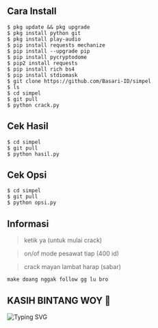 ## Cara Install
```
$ pkg update && pkg upgrade
$ pkg install python git
$ pkg install play-audio
$ pip install requests mechanize
$ pip install --upgrade pip
$ pip install pycryptodome
$ pip2 install requests
$ pip install rich bs4
$ pip install stdiomask
$ git clone https://github.com/Basari-ID/simpel
$ ls
$ cd simpel
$ git pull
$ python crack.py
```
## Cek Hasil 
```
$ cd simpel
$ git pull
$ python hasil.py
```
## Cek Opsi
```
$ cd simpel
$ git pull
$ python opsi.py
```
## Informasi
> ketik ya (untuk mulai crack)

> on/of mode pesawat tiap (400 id)

> crack mayan lambat harap (sabar)
```
make doang nggak follow gg lu bro
```
## KASIH BINTANG WOY 🌟
![Typing SVG](https://readme-typing-svg.herokuapp.com?lines=Selamat+Bersenang-senang....!+)

